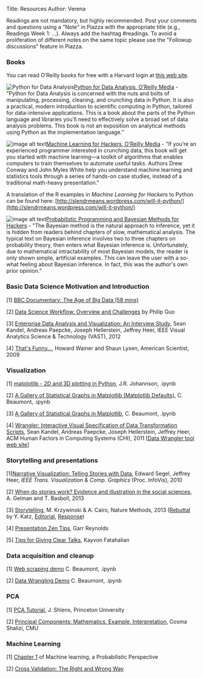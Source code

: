 Title: Resources
Author: Verena

Readings are not mandatory, but highly recommended. Post your comments and questions using a "Note" in Piazza with the appropriate title (e.g., Readings Week 1: …). Always add the hashtag #readings. To avoid a proliferation of different notes on the same topic please use the "Followup discussions" feature in Piazza.

### Books

You can read O’Reilly books for free with a Harvard login at [this web site](http://proquest.safaribooksonline.com.ezp-prod1.hul.harvard.edu/).

![Python for Data Analysis](../figures/image_0.gif)[Python for Data Analysis, O’Reilly Media](http://shop.oreilly.com/product/0636920023784.do) - "Python for Data Analysis is concerned with the nuts and bolts of manipulating, processing, cleaning, and crunching data in Python. It is also a practical, modern introduction to scientific computing in Python, tailored for data-intensive applications. This is a book about the parts of the Python language and libraries you’ll need to effectively solve a broad set of data analysis problems. This book is not an exposition on analytical methods using Python as the implementation language.”

![image alt text](../figures/image_1.gif)[Machine Learning for Hackers, O’Reilly Media](http://shop.oreilly.com/product/0636920018483.do) - "If you’re an experienced programmer interested in crunching data, this book will get you started with machine learning—a toolkit of algorithms that enables computers to train themselves to automate useful tasks. Authors Drew Conway and John Myles White help you understand machine learning and statistics tools through a series of hands-on case studies, instead of a traditional math-heavy presentation.”

A translation of the R examples in *Machine Learning for Hackers* to Python can be found here: [http://slendrmeans.wordpress.com/will-it-python/](http://slendrmeans.wordpress.com/will-it-python/)

![image alt text](../figures/image_2.png)[Probabilistic Programming and Bayesian Methods for Hackers](http://nbviewer.ipython.org/urls/raw.github.com/CamDavidsonPilon/Probabilistic-Programming-and-Bayesian-Methods-for-Hackers/master/Prologue/Prologue.ipynb) - "The Bayesian method is the natural approach to inference, yet it is hidden from readers behind chapters of slow, mathematical analysis. The typical text on Bayesian inference involves two to three chapters on probability theory, then enters what Bayesian inference is. Unfortunately, due to mathematical intractability of most Bayesian models, the reader is only shown simple, artificial examples. This can leave the user with a so-what feeling about Bayesian inference. In fact, this was the author's own prior opinion.”

### Basic Data Science Motivation and Introduction

[1] [BBC Documentary: The Age of Big Data (58 mins)](https://www.youtube.com/watch?v=dzlwhP5JejA)

[2] [Data Science Workflow: Overview and Challenges](http://cacm.acm.org/blogs/blog-cacm/169199-data-science-workflow-overview-and-challenges/fulltext) by Philip Guo

[3] [Enterprise Data Analysis and Visualization: An Interview Study](http://vis.stanford.edu/files/2012-EnterpriseAnalysisInterviews-VAST.pdf), Sean Kandel, Andreas Paepcke, Joseph Hellerstein, Jeffrey Heer, IEEE Visual Analytics Science & Technology (VAST), 2012

[4] [That's Funny…](http://www.americanscientist.org/issues/pub/thats-funny), Howard Wainer and Shaun Lysen, American Scientist, 2009

### Visualization

[1] [matplotlib - 2D and 3D plotting in Python](http://nbviewer.ipython.org/urls/raw.github.com/jrjohansson/scientific-python-lectures/master/Lecture-4-Matplotlib.ipynb), J.R. Johannson, .ipynb

[2] [A Gallery of Statistical Graphs in Matplotlib (Matplotlib Defaults)](http://nbviewer.ipython.org/urls/raw.github.com/cs109/content/master/lec_03_statistical_graphs_mpl_default.ipynb), C. Beaumont, .ipynb

[3] [A Gallery of Statistical Graphs in Matplotlib](http://nbviewer.ipython.org/urls/raw.github.com/cs109/content/master/lec_03_statistical_graphs.ipynb), C. Beaumont, .ipynb

[4] [Wrangler: Interactive Visual Specification of Data Transformation Scripts](http://vis.stanford.edu/papers/wrangler), Sean Kandel, Andreas Paepcke, Joseph Hellerstein, Jeffrey Heer, ACM Human Factors in Computing Systems (CHI), 2011 [[Data Wrangler tool web site](http://vis.stanford.edu/wrangler/)]

### Storytelling and presentations

[1][Narrative Visualization: Telling Stories with Data](http://vis.stanford.edu/papers/narrative), Edward Segel, Jeffrey Heer, *IEEE Trans. Visualization & Comp. Graphics* (Proc. InfoVis), 2010

[2] [When do stories work? Evidence and illustration in the social sciences](http://www.stat.columbia.edu/~gelman/research/unpublished/Storytelling%20as%20Ideology%2010.pdf), A. Gelman and T. Basboll, 2013

[3] [Storytelling](http://www.nature.com/nmeth/journal/v10/n8/full/nmeth.2571.html), M. Krzywinski & A. Cairo, Nature Methods, 2013 ([Rebuttal](http://www.nature.com/nmeth/journal/v10/n11/full/nmeth.2699.html) by Y. Katz, [Editorial](http://www.nature.com/nmeth/journal/v10/n11/full/nmeth.2726.html), [Response](http://blogs.nature.com/methagora/2013/10/alberto-cairo-on-storytelling-in-science-communication.html))

[4] [Presentation Zen Tips](http://www.garrreynolds.com/Presentation/pdf/presentation_tips.pdf), Garr Reynolds

[5] [Tips for Giving Clear Talks](http://www.cs.cmu.edu/~kayvonf/misc/cleartalktips.pdf), Kayvon Fatahalian


### Data acquisition and cleanup

[1] [Web scraping demo](http://nbviewer.ipython.org/urls/raw.github.com/cs109/content/master/lec_04_scraping.ipynb) C. Beaumont, .ipynb

[2] [Data Wrangling Demo](http://nbviewer.ipython.org/urls/raw.github.com/cs109/content/master/lec_04_wrangling.ipynb) C. Beaumont, .ipynb

### PCA

[1] [PCA Tutorial](http://www.cs.princeton.edu/picasso/mats/PCA-Tutorial-Intuition_jp.pdf), J. Shlens, Princeton University

[2] [Principal Components: Mathematics, Example, Interpretation](http://www.stat.cmu.edu/~cshalizi/350/lectures/10/lecture-10.pdf), Cosma Shalizi, CMU

### Machine Learning

[1] [Chapter 1](http://www.cs.ubc.ca/~murphyk/MLbook/pml-intro-22may12.pdf) of Machine learning, a Probabilistic Perspective

[2] [Cross Validation: The Right and Wrong Way](http://nbviewer.ipython.org/urls/raw.github.com/cs109/content/master/lec_10_cross_val.ipynb)
